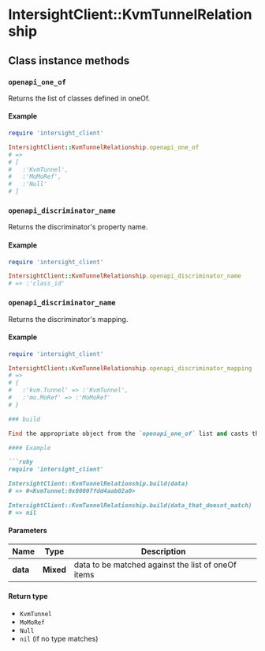 # IntersightClient::KvmTunnelRelationship

## Class instance methods

### `openapi_one_of`

Returns the list of classes defined in oneOf.

#### Example

```ruby
require 'intersight_client'

IntersightClient::KvmTunnelRelationship.openapi_one_of
# =>
# [
#   :'KvmTunnel',
#   :'MoMoRef',
#   :'Null'
# ]
```

### `openapi_discriminator_name`

Returns the discriminator's property name.

#### Example

```ruby
require 'intersight_client'

IntersightClient::KvmTunnelRelationship.openapi_discriminator_name
# => :'class_id'
```

### `openapi_discriminator_name`

Returns the discriminator's mapping.

#### Example

```ruby
require 'intersight_client'

IntersightClient::KvmTunnelRelationship.openapi_discriminator_mapping
# =>
# {
#   :'kvm.Tunnel' => :'KvmTunnel',
#   :'mo.MoRef' => :'MoMoRef'
# }

### build

Find the appropriate object from the `openapi_one_of` list and casts the data into it.

#### Example

```ruby
require 'intersight_client'

IntersightClient::KvmTunnelRelationship.build(data)
# => #<KvmTunnel:0x00007fdd4aab02a0>

IntersightClient::KvmTunnelRelationship.build(data_that_doesnt_match)
# => nil
```

#### Parameters

| Name | Type | Description |
| ---- | ---- | ----------- |
| **data** | **Mixed** | data to be matched against the list of oneOf items |

#### Return type

- `KvmTunnel`
- `MoMoRef`
- `Null`
- `nil` (if no type matches)

